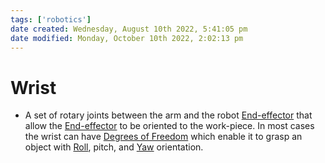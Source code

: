 ```yaml
---
tags: ['robotics']
date created: Wednesday, August 10th 2022, 5:41:05 pm
date modified: Monday, October 10th 2022, 2:02:13 pm
---
```


# Wrist
- A set of rotary joints between the arm and the robot [End-effector](End-effector.md) that allow the [End-effector](End-effector.md) to be oriented to the work-piece. In most cases the wrist can have [Degrees of Freedom](Degrees%20of%20Freedom.md) which enable it to grasp an object with [Roll](Roll.md), pitch, and [Yaw](Yaw.md) orientation.



